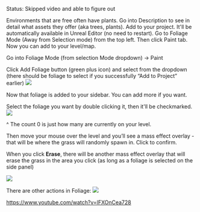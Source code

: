 Status: Skipped video and able to figure out

Environments that are free often have plants. Go into Description to see in detail what assets they offer (aka trees, plants). Add to your project. It'll be automatically available in Unreal Editor (no need to restart). Go to Foliage Mode (Away from Selection mode) from the top left. Then click Paint tab. Now you can add to your level/map.  

Go into Foliage Mode (from selection Mode dropdown) → Paint 

Click Add Foliage button (green plus icon) and select from the dropdown (there should be foliage to select if you successfully “Add to Project” earlier)
![](https://i.imgur.com/kapAyM7.png)


Now that foliage is added to your sidebar. You can add more if you want.

Select the foliage you want by double clicking it, then it'll be checkmarked.
![](https://i.imgur.com/qjMcFnj.png)

^ The count 0 is just how many are currently on your level.

Then move your mouse over the level and you’ll see a mass effect overlay - that will be where the grass will randomly spawn in. Click to confirm.

  
When you click **Erase**, there will be another mass effect overlay that will erase the grass in the area you click (as long as a foliage is selected on the side panel)

![](https://i.imgur.com/egwmJuo.png)

There are other actions in Foliage:
![](https://i.imgur.com/BRGaXn8.png)


https://www.youtube.com/watch?v=lFXOnCea728
